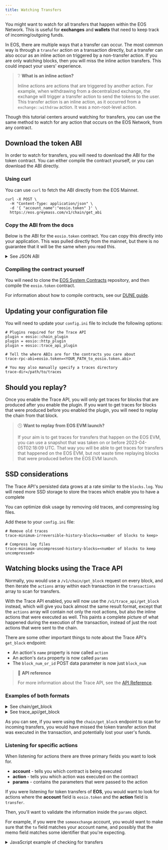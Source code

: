 ```yaml
---
title: Watching Transfers
---
```


You might want to watch for all transfers that happen within the EOS Network. This is useful for **exchanges** and 
**wallets** that need to keep track of incoming/outgoing funds.

In EOS, there are multiple ways that a transfer can occur. The most common way is through a `transfer` action on a transaction
directly, but a transfer can also occur as an inline action on triggered by a non-transfer action. If you are only
watching blocks, then you will miss the inline action transfers. This could impact your users' experience.

> ❔ **What is an inline action?**
>
> Inline actions are actions that are triggered by another action. For example, when withdrawing from a decentralized 
> exchange, the exchange will trigger a transfer action to send the tokens to the user. This transfer action is an inline
> action, as it occurred from a `exchange::withdraw` action. It was a non-root-level action.

Though this tutorial centers around watching for transfers, you can use the same method to watch for any action that
occurs on the EOS Network, from any contract.

## Download the token ABI

In order to watch for transfers, you will need to download the ABI for the token contract. You can either compile the 
contract yourself, or you can download the ABI directly.

### Using curl

You can use `curl` to fetch the ABI directly from the EOS Mainnet.

```shell
curl -X POST \
  -H "Content-Type: application/json" \
  -d '{ "account_name":"eosio.token" }' \
  https://eos.greymass.com/v1/chain/get_abi
```

### Copy the ABI from the docs

Below is the ABI for the `eosio.token` contract. You can copy this directly into your application.
This was pulled directly from the mainnet, but there is no guarantee that it will be the same when you
read this.

<details>
    <summary>See JSON ABI</summary>

```json
{
  "account_name": "eosio.token",
  "abi": {
    "version": "eosio::abi/1.1",
    "types": [],
    "structs": [
      {
        "name": "account",
        "base": "",
        "fields": [
          {
            "name": "balance",
            "type": "asset"
          }
        ]
      },
      {
        "name": "close",
        "base": "",
        "fields": [
          {
            "name": "owner",
            "type": "name"
          },
          {
            "name": "symbol",
            "type": "symbol"
          }
        ]
      },
      {
        "name": "create",
        "base": "",
        "fields": [
          {
            "name": "issuer",
            "type": "name"
          },
          {
            "name": "maximum_supply",
            "type": "asset"
          }
        ]
      },
      {
        "name": "currency_stats",
        "base": "",
        "fields": [
          {
            "name": "supply",
            "type": "asset"
          },
          {
            "name": "max_supply",
            "type": "asset"
          },
          {
            "name": "issuer",
            "type": "name"
          }
        ]
      },
      {
        "name": "issue",
        "base": "",
        "fields": [
          {
            "name": "to",
            "type": "name"
          },
          {
            "name": "quantity",
            "type": "asset"
          },
          {
            "name": "memo",
            "type": "string"
          }
        ]
      },
      {
        "name": "open",
        "base": "",
        "fields": [
          {
            "name": "owner",
            "type": "name"
          },
          {
            "name": "symbol",
            "type": "symbol"
          },
          {
            "name": "ram_payer",
            "type": "name"
          }
        ]
      },
      {
        "name": "retire",
        "base": "",
        "fields": [
          {
            "name": "quantity",
            "type": "asset"
          },
          {
            "name": "memo",
            "type": "string"
          }
        ]
      },
      {
        "name": "transfer",
        "base": "",
        "fields": [
          {
            "name": "from",
            "type": "name"
          },
          {
            "name": "to",
            "type": "name"
          },
          {
            "name": "quantity",
            "type": "asset"
          },
          {
            "name": "memo",
            "type": "string"
          }
        ]
      }
    ],
    "actions": [
      {
        "name": "close",
        "type": "close",
        "ricardian_contract": "---\nspec_version: \"0.2.0\"\ntitle: Close Token Balance\nsummary: 'Close {{nowrap owner}}’s zero quantity balance'\nicon: https://raw.githubusercontent.com/cryptokylin/eosio.contracts/v1.7.0/contracts/icons/token.png#207ff68b0406eaa56618b08bda81d6a0954543f36adc328ab3065f31a5c5d654\n---\n\n{{owner}} agrees to close their zero quantity balance for the {{symbol_to_symbol_code symbol}} token.\n\nRAM will be refunded to the RAM payer of the {{symbol_to_symbol_code symbol}} token balance for {{owner}}."
      },
      {
        "name": "create",
        "type": "create",
        "ricardian_contract": "---\nspec_version: \"0.2.0\"\ntitle: Create New Token\nsummary: 'Create a new token'\nicon: https://raw.githubusercontent.com/cryptokylin/eosio.contracts/v1.7.0/contracts/icons/token.png#207ff68b0406eaa56618b08bda81d6a0954543f36adc328ab3065f31a5c5d654\n---\n\n{{$action.account}} agrees to create a new token with symbol {{asset_to_symbol_code maximum_supply}} to be managed by {{issuer}}.\n\nThis action will not result any any tokens being issued into circulation.\n\n{{issuer}} will be allowed to issue tokens into circulation, up to a maximum supply of {{maximum_supply}}.\n\nRAM will deducted from {{$action.account}}’s resources to create the necessary records."
      },
      {
        "name": "issue",
        "type": "issue",
        "ricardian_contract": "---\nspec_version: \"0.2.0\"\ntitle: Issue Tokens into Circulation\nsummary: 'Issue {{nowrap quantity}} into circulation and transfer into {{nowrap to}}’s account'\nicon: https://raw.githubusercontent.com/cryptokylin/eosio.contracts/v1.7.0/contracts/icons/token.png#207ff68b0406eaa56618b08bda81d6a0954543f36adc328ab3065f31a5c5d654\n---\n\nThe token manager agrees to issue {{quantity}} into circulation, and transfer it into {{to}}’s account.\n\n{{#if memo}}There is a memo attached to the transfer stating:\n{{memo}}\n{{/if}}\n\nIf {{to}} does not have a balance for {{asset_to_symbol_code quantity}}, or the token manager does not have a balance for {{asset_to_symbol_code quantity}}, the token manager will be designated as the RAM payer of the {{asset_to_symbol_code quantity}} token balance for {{to}}. As a result, RAM will be deducted from the token manager’s resources to create the necessary records.\n\nThis action does not allow the total quantity to exceed the max allowed supply of the token."
      },
      {
        "name": "open",
        "type": "open",
        "ricardian_contract": "---\nspec_version: \"0.2.0\"\ntitle: Open Token Balance\nsummary: 'Open a zero quantity balance for {{nowrap owner}}'\nicon: https://raw.githubusercontent.com/cryptokylin/eosio.contracts/v1.7.0/contracts/icons/token.png#207ff68b0406eaa56618b08bda81d6a0954543f36adc328ab3065f31a5c5d654\n---\n\n{{ram_payer}} agrees to establish a zero quantity balance for {{owner}} for the {{symbol_to_symbol_code symbol}} token.\n\nIf {{owner}} does not have a balance for {{symbol_to_symbol_code symbol}}, {{ram_payer}} will be designated as the RAM payer of the {{symbol_to_symbol_code symbol}} token balance for {{owner}}. As a result, RAM will be deducted from {{ram_payer}}’s resources to create the necessary records."
      },
      {
        "name": "retire",
        "type": "retire",
        "ricardian_contract": "---\nspec_version: \"0.2.0\"\ntitle: Remove Tokens from Circulation\nsummary: 'Remove {{nowrap quantity}} from circulation'\nicon: https://raw.githubusercontent.com/cryptokylin/eosio.contracts/v1.7.0/contracts/icons/token.png#207ff68b0406eaa56618b08bda81d6a0954543f36adc328ab3065f31a5c5d654\n---\n\nThe token manager agrees to remove {{quantity}} from circulation, taken from their own account.\n\n{{#if memo}} There is a memo attached to the action stating:\n{{memo}}\n{{/if}}"
      },
      {
        "name": "transfer",
        "type": "transfer",
        "ricardian_contract": "---\nspec_version: \"0.2.0\"\ntitle: Transfer Tokens\nsummary: 'Send {{nowrap quantity}} from {{nowrap from}} to {{nowrap to}}'\nicon: https://raw.githubusercontent.com/cryptokylin/eosio.contracts/v1.7.0/contracts/icons/transfer.png#5dfad0df72772ee1ccc155e670c1d124f5c5122f1d5027565df38b418042d1dd\n---\n\n{{from}} agrees to send {{quantity}} to {{to}}.\n\n{{#if memo}}There is a memo attached to the transfer stating:\n{{memo}}\n{{/if}}\n\nIf {{from}} is not already the RAM payer of their {{asset_to_symbol_code quantity}} token balance, {{from}} will be designated as such. As a result, RAM will be deducted from {{from}}’s resources to refund the original RAM payer.\n\nIf {{to}} does not have a balance for {{asset_to_symbol_code quantity}}, {{from}} will be designated as the RAM payer of the {{asset_to_symbol_code quantity}} token balance for {{to}}. As a result, RAM will be deducted from {{from}}’s resources to create the necessary records."
      }
    ],
    "tables": [
      {
        "name": "accounts",
        "index_type": "i64",
        "key_names": [],
        "key_types": [],
        "type": "account"
      },
      {
        "name": "stat",
        "index_type": "i64",
        "key_names": [],
        "key_types": [],
        "type": "currency_stats"
      }
    ],
    "ricardian_clauses": [],
    "error_messages": [],
    "abi_extensions": [],
    "variants": [],
    "action_results": []
  }
}
```

</details>

### Compiling the contract yourself

You will need to clone the [EOS System Contracts](https://github.com/eosnetworkfoundation/eos-system-contracts/) repository,
and then compile the `eosio.token` contract.

For information about how to compile contracts, see our [DUNE guide](/docs/20_smart-contracts/10_getting-started/10_dune-guide.md).

## Updating your configuration file

You will need to update your `config.ini` file to include the following options:

```shell
# Plugins required for the Trace API
plugin = eosio::chain_plugin
plugin = eosio::http_plugin
plugin = eosio::trace_api_plugin

# Tell the where ABIs are for the contracts you care about 
trace-rpc-abi=eosio.token=<YOUR_PATH_to_eosio.token.abi>

# You may also manually specify a traces directory
trace-dir=/path/to/traces
```

## Should you replay?

Once you enable the Trace API, you will only get traces for blocks that are produced after you enable the plugin. 
If you want to get traces for blocks that were produced before you enabled the plugin, you will need to replay the chain
from that block.

> 🕔 **Want to replay from EOS EVM launch?**
> 
> If your aim is to get traces for transfers that happen on the EOS EVM, you can use a snapshot that was taken on or before
> 2023-04-05T02:18:09 UTC. That way you will be able to get traces for transfers that happened on the EOS EVM, but not 
> waste time replaying blocks that were produced before the EOS EVM launch.

## SSD considerations

The Trace API's persisted data grows at a rate similar to the `blocks.log`. You will need more SSD storage to store the
traces which enable you to have a complete 

You can optimize disk usage by removing old traces, and compressing log files.

Add these to your `config.ini` file:
```shell
# Remove old traces
trace-minimum-irreversible-history-blocks=<number of blocks to keep>

# Compress log files
trace-minimum-uncompressed-history-blocks=<number of blocks to keep uncompressed>
```

## Watching blocks using the Trace API

Normally, you would use a `/v1/chain/get_block` request on every block, and then iterate the `actions` array within each
transaction in the `transactions` array to scan for transfers.

With the Trace API enabled, you will now use the `/v1/trace_api/get_block` instead, which will give you back almost the same result format, 
except that the `actions` array will contain not only the root actions, but also the inline actions that were executed as well. 
This paints a complete picture of what happened during the execution of the transaction, instead of just the root actions that were sent to the chain.

There are some other important things to note about the Trace API's `get_block` endpoint:
- An action's `name` property is now called `action`
- An action's `data` property is now called `params`
- The `block_num_or_id` POST data parameter is now just `block_num`

> 📄 **API reference**
>
> For more information about the Trace API, see the [API Reference](https://docs.eosnetwork.com/apis/leap/latest/trace_api.api).


### Examples of both formats

<details>
    <summary>See chain/get_block</summary>

```json
{
  "timestamp": "2023-06-01T06:31:16.000",
  "producer": "inits",
  "confirmed": 0,
  "previous": "000001ab6eb2de15d55286d765fca3b74568162dde73e8c1808ccfce70574b67",
  "transaction_mroot": "1da2a48b3d0174d7bc038f071f810ea651b5f7248acb4bd77634aaac24df2c7e",
  "action_mroot": "301c7aba7ff16587608f24704a54ea015913f383ba1973e61f3478a62d8e6188",
  "schedule_version": 1,
  "new_producers": null,
  "producer_signature": "SIG_K1_Ki6riLECdTexT6ZgWWvMukzdm4JfBan2iiHn3xpsGjEvz9jbhV9neWr3HJzqzcGH3CFNr5uDCu9TjdjT5sXfAoTxBaqrsy",
  "transactions": [{
      "status": "executed",
      "cpu_usage_us": 162,
      "net_usage_words": 16,
      "trx": {
        "id": "c45899f8527586da30609325df5467f84ad2e542a0a8d4c8ad3099d45d3bf5dd",
        "signatures": [
          "SIG_K1_KkLSBr7HrdVqbzkTZs3a35B3y6EnpTjXYgCpV52QBQqrkN51E6tkpUsDYW88mKRkKT3q4UrbXNV1TiAzzN4G1qkM3WJW7X"
        ],
        "compression": "none",
        "packed_context_free_data": "",
        "context_free_data": [],
        "packed_trx": "513b78642b00f8e3e8ea000000000100a6823403ea3055000000572d3ccdcd01000000000030443000000000a8ed32322100000000003044300000000000404430102700000000000004454f53000000000000",
        "transaction": {
          "expiration": "2023-06-01T06:31:45",
          "ref_block_num": 43,
          "ref_block_prefix": 3941131256,
          "max_net_usage_words": 0,
          "max_cpu_usage_ms": 0,
          "delay_sec": 0,
          "context_free_actions": [],
          "actions": [{
              "account": "eosio.dex",
              "name": "withdraw",
              "authorization": [{
                  "actor": "bob",
                  "permission": "active"
                }
              ],
              "data": {
                "from": "bob",
                "quantity": "100.0000 EOS",
                "to": "someexchange",
                "memo": ""
              },
              "hex_data": "00000000003044300000000000404430102700000000000004454f530000000000"
            }
          ]
        }
      }
    }
  ],
  "id": "000001acc6daa5d504b7d906415a0406bdb9ace9ce536c96d810577a53d6df37",
  "block_num": 428,
  "ref_block_prefix": 114931460
}
```
</details>

<details>
    <summary>See trace_api/get_block</summary>

```json
{
  "id": "000001acc6daa5d504b7d906415a0406bdb9ace9ce536c96d810577a53d6df37",
  "number": 428,
  "previous_id": "000001ab6eb2de15d55286d765fca3b74568162dde73e8c1808ccfce70574b67",
  "status": "pending",
  "timestamp": "2023-06-01T06:31:16.000Z",
  "producer": "inits",
  "transaction_mroot": "1da2a48b3d0174d7bc038f071f810ea651b5f7248acb4bd77634aaac24df2c7e",
  "action_mroot": "301c7aba7ff16587608f24704a54ea015913f383ba1973e61f3478a62d8e6188",
  "schedule_version": 1,
  "transactions": [{
      "id": "c45899f8527586da30609325df5467f84ad2e542a0a8d4c8ad3099d45d3bf5dd",
      "block_num": 428,
      "block_time": "2023-06-01T06:31:16.000",
      "producer_block_id": null,
      "actions": [{
          "global_sequence": 1190,
          "receiver": "eosio.dex",
          "account": "eosio.dex",
          "action": "withdraw",
          "authorization": [{
              "account": "bob",
              "permission": "active"
            }
          ],
          "data": "00000000003044300000000000404430102700000000000004454f530000000000",
          "return_value": "",
          "params": {
            "from": "bob",
            "quantity": "100.0000 EOS",
            "to": "someexchange",
            "memo": "123456"
          }
        },{
          "global_sequence": 1191,
          "receiver": "someexchange",
          "account": "eosio.token",
          "action": "transfer",
          "authorization": [{
              "account": "eosio.dex",
              "permission": "active"
            }
          ],
          "data": "00000000003044300000000000404430102700000000000004454f530000000000",
          "return_value": "",
          "params": {
            "from": "eosio.dex",
            "to": "someexchange",
            "quantity": "100.0000 EOS",
            "memo": "123456"
          }
        }
      ],
      "status": "executed",
      "cpu_usage_us": 162,
      "net_usage_words": 16,
      "signatures": [
        "SIG_K1_KkLSBr7HrdVqbzkTZs3a35B3y6EnpTjXYgCpV52QBQqrkN51E6tkpUsDYW88mKRkKT3q4UrbXNV1TiAzzN4G1qkM3WJW7X"
      ],
      "transaction_header": {
        "expiration": "2023-06-01T06:31:45",
        "ref_block_num": 43,
        "ref_block_prefix": 3941131256,
        "max_net_usage_words": 0,
        "max_cpu_usage_ms": 0,
        "delay_sec": 0
      }
    }
  ]
}
```
</details>

As you can see, if you were using the `chain/get_block` endpoint to scan for incoming transfers, you would have missed 
the token transfer action that was executed in the transaction, and potentially lost your user's funds.

### Listening for specific actions

When listening for actions there are three primary fields you want to look for. 

- **account** - tells you which contract is being executed
- **action** - tells you which action was executed on the contract
- **params** - contains the parameters that were passed to the action

If you were listening for token transfers of **EOS**, you would want to look for actions where the
**account** field is `eosio.token` and the **action** field is `transfer`.

Then, you'll want to validate the information inside the `params` object.

For example, if you were the `someexchange` account, you would want to make sure that the `to` field matches your account 
name, and possibly that the memo field matches some identifier that you're expecting.

<details>
    <summary>JavaScript example of checking for transfers</summary>

```javascript
const YOUR_ACCOUNT = "someexchange";

const result = await fetch('https://your.node/v1/trace_api/get_block', {
    method: 'POST',
    body: JSON.stringify({
        block_num: NEXT_BLOCK_NUM
    })
}).then(res => res.json())

for(let transaction of result.transactions) {
    for(let action of transaction.actions) {
        if(action.account === 'eosio.token' && action.action === 'transfer') {
            if(action.params.to === YOUR_ACCOUNT) {
                const { quantity, memo } = action.params;
                // ... do something with the transfer
            }
        }
    }
}

```
</details>

